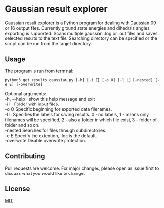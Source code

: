 # Gaussian result explorer

Gaussian result explorer is a Python program for dealing with Gaussian 09 or 16 output files. Currently ground state energies and dihedrals angles exporting is  supported. Scans multiple gaussian .log or .out files and saves selected results to the text file. Searching directory can be specified or the script can be run from the target directory.

## Usage

The program is run from terminal:

```
python3 get_results_gaussian.py [-h] [-i I] [-o O] [-l L] [-nested] [-e E] [-overwrite]
```
Optional arguments: <br />
  -h, --help &nbsp; show this help message and exit <br />
  -i I &nbsp; Folder with input files. <br />
  -o O  Specific beginning for exported data filenames. <br />
  -l L  Specifies the labels for saving results. 0 - no labels, 1 - means only filenames will be specified, 2 - also a folder in which file exist, 3 - folder of folder and so on.  <br />
  -nested Searches for files through subdirectories.  <br />
  -e E  Specify the extention, .log is the default.  <br />
  -overwrite  Disable overwrite protection.  <br />

## Contributing

Pull requests are welcome. For major changes, please open an issue first to discuss what you would like to change.

## License

[MIT](https://choosealicense.com/licenses/mit/)
